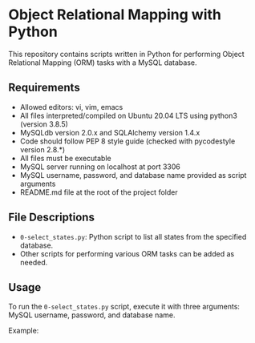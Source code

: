 # Object Relational Mapping with Python

This repository contains scripts written in Python for performing Object Relational Mapping (ORM) tasks with a MySQL database.

## Requirements

- Allowed editors: vi, vim, emacs
- All files interpreted/compiled on Ubuntu 20.04 LTS using python3 (version 3.8.5)
- MySQLdb version 2.0.x and SQLAlchemy version 1.4.x
- Code should follow PEP 8 style guide (checked with pycodestyle version 2.8.*)
- All files must be executable
- MySQL server running on localhost at port 3306
- MySQL username, password, and database name provided as script arguments
- README.md file at the root of the project folder

## File Descriptions

- `0-select_states.py`: Python script to list all states from the specified database.
- Other scripts for performing various ORM tasks can be added as needed.

## Usage

To run the `0-select_states.py` script, execute it with three arguments: MySQL username, password, and database name.

Example:

